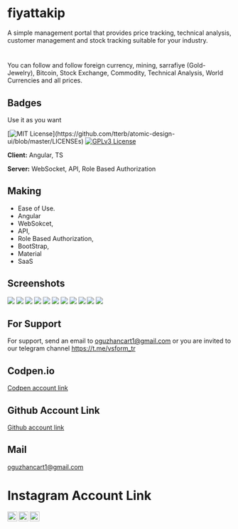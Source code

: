 # fiyattakip
A simple management portal that provides price tracking, technical analysis, customer management and stock tracking suitable for your industry.
#
You can follow and follow foreign currency, mining, sarrafiye (Gold-Jewelry), Bitcoin, Stock Exchange, Commodity, Technical Analysis, World Currencies and all prices.


## Badges

Use it as you want

[![MIT License](https://img.shields.io/apm/l/atomic-design-ui.svg?)](https://github.com/tterb/atomic-design-ui/blob/master/LICENSEs)
[![GPLv3 License](https://img.shields.io/badge/License-GPL%20v3-yellow.svg)](https://opensource.org/licenses/)

**Client:** Angular, TS

**Server:** WebSocket, API, Role Based Authorization

## Making
- Ease of Use.
- Angular
- WebSokcet,
- API,
- Role Based Authorization,
- BootStrap,
- Material
- SaaS

## Screenshots
<img src="ss/register.png">
<img src="ss/login.png">
<img src="ss/1.png">
<img src="ss/2.png">
<img src="ss/3.png">
<img src="ss/4.png">
<img src="ss/5.png">
<img src="ss/6.png">
<img src="ss/7.png">
<img src="ss/8.png">
<img src="ss/9.png">

## For Support
For support, send an email to oguzhancart1@gmail.com or you are invited to our telegram channel https://t.me/vsform_tr  
## Codpen.io
[Codpen account link](https://codepen.io/oguzhan1881)
## Github Account Link
[Github account link](https://github.com/oguzhan18)
## Mail
oguzhancart1@gmail.com
# Instagram Account Link
<a target="_blank" href="https://www.instagram.com/oguzhan_cart/">
  <img align="left" alt="Instagram" width="22px" src="https://cdn.jsdelivr.net/npm/simple-icons@v3/icons/instagram.svg" />
</a>
<a target="_blank" href="https://twitter.com/OguzhanCart">
  <img align="left" alt="twitter" width="22px" src="https://cdn.jsdelivr.net/npm/simple-icons@v3/icons/twitter.svg" />
</a>
<a target="_blank" href="https://github.com/oguzhan18">
  <img align="left" alt="github" width="22px" src="https://cdn.jsdelivr.net/npm/simple-icons@v3/icons/github.svg" />
</a>
